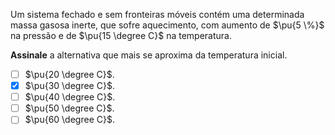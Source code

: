 Um sistema fechado e sem fronteiras móveis contém uma determinada massa gasosa inerte, que sofre aquecimento, com aumento de $\pu{5 \%}$ na pressão e de $\pu{15 \degree C}$ na temperatura.

**Assinale** a alternativa que mais se aproxima da temperatura inicial.

- [ ] $\pu{20 \degree C}$.
- [x] $\pu{30 \degree C}$.
- [ ] $\pu{40 \degree C}$.
- [ ] $\pu{50 \degree C}$.
- [ ] $\pu{60 \degree C}$.   
